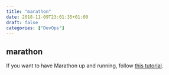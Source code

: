 ```yaml
---
title: "marathon"
date: 2018-11-09T23:01:35+01:00
draft: false
categories: ["DevOps"]
---
```


## marathon

If you want to have Marathon up and running, follow [this tutorial](https://vocon-it.com/2016/12/18/getting-started-with-mesos-and-marathon).

